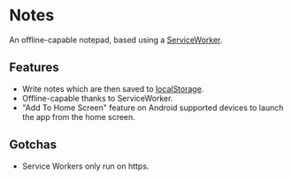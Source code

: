 Notes
========

An offline-capable notepad, based using a [ServiceWorker](https://developer.mozilla.org/en-US/docs/Web/API/Service_Worker_API).

## Features

  - Write notes which are then saved to [localStorage](https://developer.mozilla.org/en/docs/Web/API/Window/localStorage).
  - Offline-capable thanks to ServiceWorker.
  - "Add To Home Screen" feature on Android supported devices to launch the app from the home screen.
  
## Gotchas
  - Service Workers only run on https.